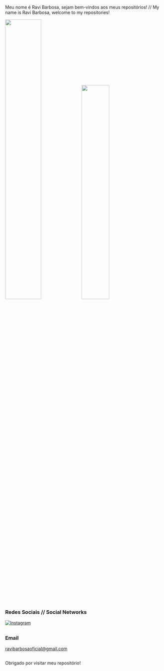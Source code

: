 Meu nome é Ravi Barbosa, sejam bem-vindos aos meus repositórios! // My name is Ravi Barbosa, welcome to my repositories!

<div>
<img width="48%" src="https://github-readme-stats.vercel.app/api?username=BarbosaRavi&show_icons=true&theme=radical">
<img width="42%" src="https://github-readme-stats.vercel.app/api/top-langs/?username=BarbosaRavi&layout=compact&theme=radical">

</div>

### Redes Sociais // Social Networks
[![Instagram](https://img.shields.io/badge/Instagram-E4405F?style=for-the-badge&logo=instagram&logoColor=white)](https://www.instagram.com/ravib.barbosa?igshid=MzNINGNkZWQ4MG==)
##
### Email
ravibarbosaoficial@gmail.com
##
Obrigado por visitar meu repositório! 
